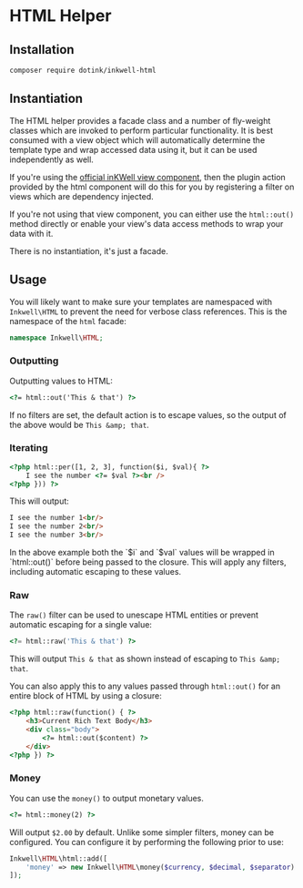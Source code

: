 # HTML Helper

## Installation

```bash
composer require dotink/inkwell-html
```

## Instantiation

The HTML helper provides a facade class and a number of fly-weight classes which are invoked to
perform particular functionality.  It is best consumed with a view object which will automatically
determine the template type and wrap accessed data using it, but it can be used independently as
well.

If you're using the [official inKWell view component](../responding/01-views), then the plugin
action provided by the html component will do this for you by registering a filter on views which
are dependency injected.

If you're not using that view component, you can either use the `html::out()` method directly or
enable your view's data access methods to wrap your data with it.

There is no instantiation, it's just a facade.

## Usage

You will likely want to make sure your templates are namespaced with `Inkwell\HTML` to prevent the
need for verbose class references.  This is the namespace of the `html` facade:

```php
namespace Inkwell\HTML;
```

### Outputting

Outputting values to HTML:

```html
<?= html::out('This & that') ?>
```

If no filters are set, the default action is to escape values, so the output of the above would be
`This &amp; that`.

### Iterating

```html
<?php html::per([1, 2, 3], function($i, $val){ ?>
	I see the number <?= $val ?><br />
<?php })) ?>
```

This will output:

```html
I see the number 1<br/>
I see the number 2<br/>
I see the number 3<br/>
```

<div class="notice">
	<p>
		In the above example both the `$i` and `$val` values will be wrapped in `html::out()`
		before being passed to the closure.  This will apply any filters, including automatic
		escaping to these values.
	</p>
</div>

### Raw

The `raw()` filter can be used to unescape HTML entities or prevent automatic escaping for a
single value:

```php
<?= html::raw('This & that') ?>
```

This will output `This & that` as shown instead of escaping to `This &amp; that`.

You can also apply this to any values passed through `html::out()` for an entire block of HTML by
using a closure:

```html
<?php html::raw(function() { ?>
	<h3>Current Rich Text Body</h3>
	<div class="body">
		<?= html::out($content) ?>
	</div>
<?php }) ?>
```

### Money

You can use the `money()` to output monetary values.

```html
<?= html::money(2) ?>
```

Will output `$2.00` by default.  Unlike some simpler filters, money can be configured.  You can
configure it by performing the following prior to use:

```php
Inkwell\HTML\html::add([
	'money' => new Inkwell\HTML\money($currency, $decimal, $separator)
]);
```
